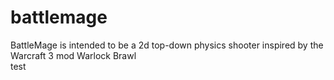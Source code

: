 # battlemage
BattleMage is intended to be a 2d top-down physics shooter inspired by the Warcraft 3 mod Warlock Brawl
<br/>test

